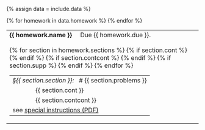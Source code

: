 {% assign data = include.data %}
<table class="asst-table">
{% for homework in data.homework %}
<tr>
  <td><b>{{ homework.name }}</b> &nbsp; &nbsp; Due {{ homework.due }}.<br><br>
    <table class="inner">
    {% for section in homework.sections %}
      <tr>
        <td><em>&#167;{{ section.section }}:</em> &nbsp; # {{ section.problems }}</td>
      </tr>
      {% if section.cont %}
        <tr>
          <td>&nbsp;&nbsp;&nbsp;&nbsp;&nbsp;&nbsp;&nbsp;&nbsp;&nbsp;&nbsp;&nbsp;&nbsp;&nbsp; {{ section.cont }}</td>
        </tr>
      {% endif %}
      {% if section.contcont %}
        <tr>
          <td>&nbsp;&nbsp;&nbsp;&nbsp;&nbsp;&nbsp;&nbsp;&nbsp;&nbsp;&nbsp;&nbsp;&nbsp;&nbsp; {{ section.contcont }}</td>
        </tr>
      {% endif %}
      {% if section.supp %}
        <tr>
          <td>see <a href="{{ data.home }}/{{ section.supp }}">special instructions (PDF)</a></td>
        </tr>
      {% endif %}
    {% endfor %}
    </table>
  </td>
</tr>
{% endfor %}
</table>

